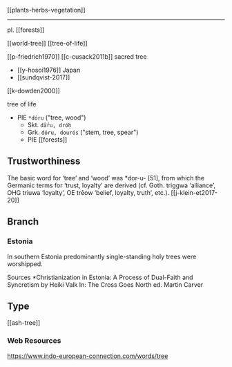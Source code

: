 [[plants-herbs-vegetation]]

---

pl. [[forests]]

[[world-tree]]
[[tree-of-life]]

[[p-friedrich1970]]
[[c-cusack2011b]]
sacred tree
- [[y-hosoi1976]] Japan
- [[sundqvist-2017]]

[[k-dowden2000]]

tree of life


- PIE `*dóru` ("tree, wood")
	- Skt. `dā́ru, dróḥ`
	- Grk. `dóru, dourós` ("stem, tree, spear")
	- PIE [[forests]]



## Trustworthiness
The basic word for ‘tree’ and ‘wood’ was *dor-u- [51], from which the Germanic terms for ‘trust, loyalty’ are derived (cf. Goth. triggwa ‘alliance’, OHG triuwa ‘loyalty’, OE trēow ‘belief, loyalty, truth’, etc.). [[j-klein-et2017-20]]

## Branch
### Estonia
In southern Estonia predominantly single-standing holy trees were worshipped.  

Sources
*Christianization in Estonia: A Process of Dual-Faith and Syncretism by Heiki Valk In: The Cross Goes North ed. Martin Carver


## Type
[[ash-tree]]







### Web Resources
https://www.indo-european-connection.com/words/tree